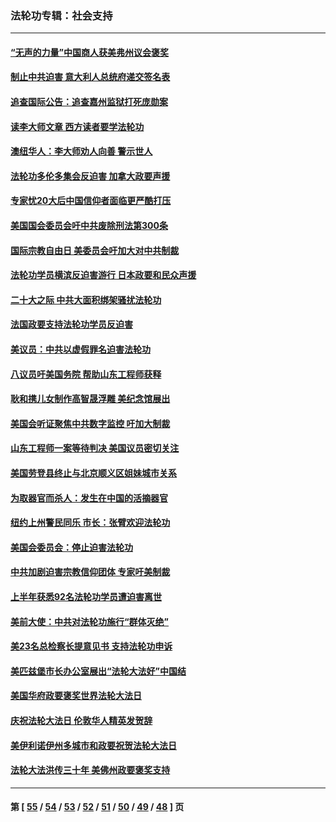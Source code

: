 ### 法轮功专辑：社会支持
---
#### [“无声的力量”中国商人获美弗州议会褒奖](../../pages/nf4386/n13941208.md?04190430) 
#### [制止中共迫害 意大利人总统府递交签名表](../../pages/nf4386/n13933726.md?04190430) 
#### [追查国际公告：追查嘉州监狱打死庞勋案](../../pages/nf4386/n13933461.md?04190430) 
#### [读李大师文章 西方读者要学法轮功](../../pages/nf4386/n13925142.md?04190430) 
#### [澳纽华人：李大师劝人向善 警示世人](../../pages/nf4386/n13924146.md?04190430) 
#### [法轮功多伦多集会反迫害 加拿大政要声援](../../pages/nf4386/n13881303.md?04190430) 
#### [专家忧20大后中国信仰者面临更严酷打压](../../pages/nf4386/n13874993.md?04190430) 
#### [美国国会委员会吁中共废除刑法第300条](../../pages/nf4386/n13868121.md?04190430) 
#### [国际宗教自由日 美委员会吁加大对中共制裁](../../pages/nf4386/n13855021.md?04190430) 
#### [法轮功学员横滨反迫害游行 日本政要和民众声援](../../pages/nf4386/n13847132.md?04190430) 
#### [二十大之际 中共大面积绑架骚扰法轮功](../../pages/nf4386/n13846381.md?04190430) 
#### [法国政要支持法轮功学员反迫害](../../pages/nf4386/n13841970.md?04190430) 
#### [美议员：中共以虚假罪名迫害法轮功](../../pages/nf4386/n13841083.md?04190430) 
#### [八议员吁美国务院 帮助山东工程师获释](../../pages/nf4386/n13836379.md?04190430) 
#### [耿和携儿女制作高智晟浮雕 美纪念馆展出](../../pages/nf4386/n13829624.md?04190430) 
#### [美国会听证聚焦中共数字监控 吁加大制裁](../../pages/nf4386/n13825083.md?04190430) 
#### [山东工程师一案等待判决 美国议员密切关注](../../pages/nf4386/n13815065.md?04190430) 
#### [美国劳登县终止与北京顺义区姐妹城市关系](../../pages/nf4386/n13811030.md?04190430) 
#### [为取器官而杀人：发生在中国的活摘器官](../../pages/nf4386/n13794731.md?04190430) 
#### [纽约上州警民同乐 市长：张臂欢迎法轮功](../../pages/nf4386/n13794375.md?04190430) 
#### [美国会委员会：停止迫害法轮功](../../pages/nf4386/n13788164.md?04190430) 
#### [中共加剧迫害宗教信仰团体 专家吁美制裁](../../pages/nf4386/n13780252.md?04190430) 
#### [上半年获悉92名法轮功学员遭迫害离世](../../pages/nf4386/n13772701.md?04190430) 
#### [美前大使：中共对法轮功施行“群体灭绝”](../../pages/nf4386/n13771705.md?04190430) 
#### [美23名总检察长提意见书 支持法轮功申诉](../../pages/nf4386/n13766596.md?04190430) 
#### [美匹兹堡市长办公室展出“法轮大法好”中国结](../../pages/nf4386/n13749721.md?04190430) 
#### [美国华府政要褒奖世界法轮大法日](../../pages/nf4386/n13743770.md?04190430) 
#### [庆祝法轮大法日 伦敦华人精英发贺辞](../../pages/nf4386/n13741593.md?04190430) 
#### [美伊利诺伊州多城市和政要祝贺法轮大法日](../../pages/nf4386/n13737149.md?04190430) 
#### [法轮大法洪传三十年 美佛州政要褒奖支持](../../pages/nf4386/n13737103.md?04190430) 

---
#### 第 [ [55](./55.md?04190430) / [54](./54.md?04190430) / [53](./53.md?04190430) / [52](./52.md?04190430) / [51](./51.md?04190430) / [50](./50.md?04190430) / [49](./49.md?04190430) / [48](./48.md?04190430) ] 页
